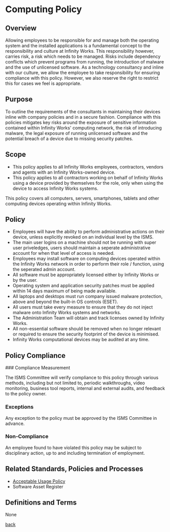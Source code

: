 # Computing Policy

## Overview

Allowing employees to be responsible for and manage both the operating system and the installed applications is a fundamental concept to the responsibility and culture at Infinity Works. This responsibility however, carries risk, a risk which needs to be managed. Risks include dependency conflicts which prevent programs from running, the introduction of malware and the use of unlicensed software. As a technology consultancy and inline with our culture, we allow the employee to take responsibility for ensuring compliance with this policy. However, we also reserve the right to restrict this for cases we feel is appropriate.

## Purpose

To outline the requirements of the consultants in maintaining their devices inline with company policies and in a secure fashion. Compliance with this policies mitigates key risks around the exposure of sensitive information contained within Infinity Works' computing network, the risk of introducing malware, the legal exposure of running unlicensed software and the potential breach of a device due to missing security patches.

## Scope

- This policy applies to all Infinity Works employees, contractors, vendors and agents with an Infinity Works-owned device.
- This policy applies to all contractors working on behalf of Infinity Works using a device provided by themselves for the role, only when using the device to access Infinity Works systems.

This policy covers all computers, servers, smartphones, tablets and other computing devices operating within Infinity Works.

## Policy

- Employees will have the ability to perform administrative actions on their device, unless explicitly revoked on an individual level by the ISMS.
- The main user logins on a machine should not be running with super user priveledges, users should maintain a seperate administrative account for when that level of access is needed.
- Employees may install software on computing devices operated within the Infinity Works network in order to perform their role / function, using the seperated admin account.
- All software must be appropriately licensed either by Infinity Works or by the user.
- Operating system and application security patches must be applied within 14 days maximum of being made available.
- All laptops and desktops must run company issued malware protection, above and beyond the built-in OS controls (ESET).
- All users must take every measure to ensure that they do not inject malware onto Infinity Works systems and networks.
- The Administration Team will obtain and track licenses owned by Infinity Works.
- All non-essential software should be removed when no longer relevant or required to ensure the security footprint of the device is minimised.
- Infinity Works computational devices may be audited at any time.

## Policy Compliance

### Compliance Measurement

The ISMS Committee will verify compliance to this policy through various methods, including but not limited to, periodic walkthroughs, video monitoring, business tool reports, internal and external audits, and feedback to the policy owner.

### Exceptions

Any exception to the policy must be approved by the ISMS Committee in advance.

### Non-Compliance

An employee found to have violated this policy may be subject to disciplinary action, up to and including termination of employment.

## Related Standards, Policies and Processes

- [Acceptable Usage Policy](../acceptableusage/readme.md)
- Software Asset Register

## Definitions and Terms

None

[back](../README.md#a-z-policies)
